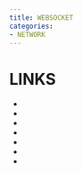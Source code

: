 ```yaml
---
title: WEBSOCKET
categories:
- NETWORK
---
```




# LINKS

- []()
- []()
- []()
- []()
- []()
- []()
- []()
